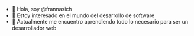 - 👋 Hola, soy @frannasich
- 👀 Estoy interesado en el mundo del desarrollo de software
- 🌱 Actualmente me encuentro aprendiendo todo lo necesario para ser un desarrollador web
